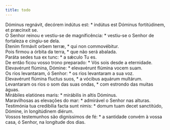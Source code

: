 ```yaml
---
title: todo
---
```

<div class="dropcap text-justify">Dóminus regnávit, decórem indútus est: * indútus est Dóminus fortitúdinem, et præcínxit se.</div>
<div class="dropcap text-justify">O Senhor reinou e vestiu-se de magnificência: * vestiu-se o Senhor de fortaleza e cingiu-se dela.</div>
<div class="text-justify">Étenim firmávit orbem terræ, * qui non commovébitur.</div>
<div class="text-justify">Pois firmou a órbita da terra, * que não será abalada.</div>
<div class="text-justify">Paráta sedes tua ex tunc: * a sǽculo Tu es.</div>
<div class="text-justify">De então ficou vosso trono preparado: * Vós sois desde a eternidade.</div>
<div class="text-justify">Elevavérunt flúmina, Dómine: * elevavérunt flúmina vocem suam.</div>
<div class="text-justify">Os rios levantaram, ó Senhor: * os rios levantaram a sua voz.</div>
<div class="text-justify">Elevavérunt flúmina fluctus suos, * a vócibus aquárum multárum.</div>
<div class="text-justify">Levantaram os rios o som das suas ondas, * com estrondo das muitas águas.</div>
<div class="text-justify">Mirábiles elatiónes maris: * mirábilis in altis Dóminus.</div>
<div class="text-justify">Maravilhosas as elevações do mar: * admirável o Senhor nas alturas.</div>
<div class="text-justify">Testimónia tua credibília facta sunt nimis: * domum tuam decet sanctitúdo, Dómine, in longitúdinem diérum.</div>
<div class="text-justify">Vossos testemunhos são digníssimos de fé: * a santidade convém à vossa casa, ó Senhor, na longitude dos dias.</div>

